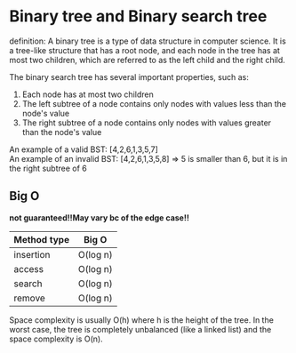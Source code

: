 # Binary tree and Binary search tree

definition: A binary tree is a type of data structure in computer science. It is a tree-like structure that has a root node, and each node in the tree has at most two children, which are referred to as the left child and the right child.

The binary search tree has several important properties, such as:

1. Each node has at most two children
2. The left subtree of a node contains only nodes with values less than the node's value
3. The right subtree of a node contains only nodes with values greater than the node's value

An example of a valid BST: [4,2,6,1,3,5,7]  
An example of an invalid BST: [4,2,6,1,3,5,8] => 5 is smaller than 6, but it is in the right subtree of 6

## Big O

**not guaranteed!!May vary bc of the edge case!!**

| Method type | Big O    |
| ----------- | -------- |
| insertion   | O(log n) |
| access      | O(log n) |
| search      | O(log n) |
| remove      | O(log n) |

Space complexity is usually O(h) where h is the height of the tree. In the worst case, the tree is completely unbalanced (like a linked list) and the space complexity is O(n).
